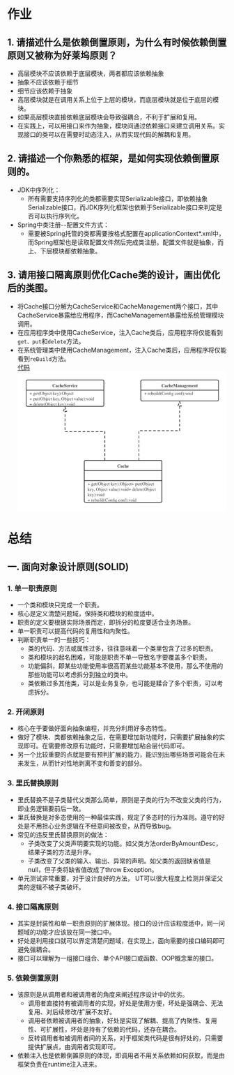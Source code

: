 # 作业

## 1. 请描述什么是依赖倒置原则，为什么有时候依赖倒置原则又被称为好莱坞原则？
 - 高层模块不应该依赖于底层模块，两者都应该依赖抽象  
 - 抽象不应该依赖于细节  
 - 细节应该依赖于抽象 
 - 高层模块就是在调用关系上位于上层的模块，而底层模块就是位于底层的模块。  
 - 如果高层模块直接依赖底层模块会导致强耦合，不利于扩展和复用。  
 - 在实践上，可以用接口来作为抽象，模块间通过依赖接口来建立调用关系。实现接口的类可以在需要时动态注入，从而实现代码的解耦和复用。  

## 2. 请描述一个你熟悉的框架，是如何实现依赖倒置原则的。
 - JDK中序列化：
    - 所有需要支持序列化的类都需要实现Serializable接口，即依赖抽象Serializable接口，而JDK序列化框架也依赖于Serializable接口来判定是否可以执行序列化。  
 - Spring中类注册--配置文件方式：
    - 需要被Spring托管的类都需要按格式配置在applicationContext*.xml中，而Spring框架也是读取配置文件然后完成类注册。配置文件就是抽象，而上、下层模块都依赖抽象。  

## 3. 请用接口隔离原则优化Cache类的设计，画出优化后的类图。  
 - 将Cache接口分解为CacheService和CacheManagement两个接口，其中CacheService暴露给应用程序，而CacheManagement暴露给系统管理模块调用。  
 - 在应用程序类中使用CacheService，注入Cache类后，应用程序将仅能看到`get、put`和`delete`方法。  
 - 在系统管理类中使用CacheManagement，注入Cache类后，应用程序将仅能看到`reBuild`方法。    
 [代码](https://github.com/ToddSAP/Architecture-Training-Camp/tree/master/%E7%AC%AC%E4%BA%8C%E5%91%A8%E4%BD%9C%E4%B8%9A/cache)  
 ![类图](https://github.com/ToddSAP/Architecture-Training-Camp/blob/master/%E7%AC%AC%E4%BA%8C%E5%91%A8%E4%BD%9C%E4%B8%9A/%E6%8E%A5%E5%8F%A3%E9%9A%94%E7%A6%BB%E7%B1%BB%E5%9B%BE.png)
 
 
 
# 总结

## 一. 面向对象设计原则(SOLID) 

### 1. 单一职责原则
 - 一个类和模块只完成一个职责。  
 - 核心是定义清楚问题域，保持类和模块的粒度适中。  
 - 职责的定义要根据实际场景而定，即拆分的粒度要适合业务场景。  
 - 单一职责可以提高代码的复用性和内聚性。  
 - 判断职责单一的一些技巧：
    - 类的代码、方法或属性过多，往往意味着一个类里包含了过多的职责。  
    - 类和模块的起名困难，可能是职责不单一导致名字要覆盖多个职责。  
    - 功能偏斜，即某些功能使用率很高而某些功能基本不使用，那么不使用的那些功能可以考虑拆分到独立的类中。  
    - 类依赖过多其他类，可以是业务复杂，也可能是糅合了多个职责，可以考虑拆分。  


### 2. 开闭原则
 - 核心在于要做好面向抽象编程，并充分利用好多态特性。  
 - 做好了模块、类都依赖抽象之后，在需要增加新功能时，只需要扩展抽象的实现即可。在需要修改原有功能时，只需要增加粘合层代码即可。  
 - 另一个比较重要的点就是要有预判扩展的能力，能识别出哪些场景可能会在未来发生，从而针对性地剥离不变和善变的部分。  
 

### 3. 里氏替换原则
 - 里氏替换不是子类替代父类那么简单，原则是子类的行为不改变父类的行为，即业务逻辑要前后一致。  
 - 里氏替换是对多态使用的一种最佳实践，规定了多态时的行为准则。遵守的好处是不用担心业务逻辑在不经意间被改变，从而导致bug。  
 - 常见的违反里氏替换原则的做法：
    - 子类改变了父类声明要实现的功能。如父类方法orderByAmountDesc，结果子类的方法是升序。  
    - 子类改变了父类的输入、输出、异常的声明。如父类的返回缺省值是null，但子类将缺省值改成了throw Exception。  
 - 单元测试非常重要，对于设计良好的方法， UT可以很大程度上检测并保证父类的逻辑不被子类破坏。  
 
 
### 4. 接口隔离原则
 - 其实是封装性和单一职责原则的扩展体现。接口的设计应该粒度适中，同一问题域的功能才应该放在同一接口中。  
 - 好处是利用接口就可以界定清楚问题域，在实现上，面向需要的接口编码即可避免强耦合。  
 - 接口可以理解为一组接口组合、单个API接口或函数、OOP概念里的接口。   
 
### 5. 依赖倒置原则
 - 该原则是从调用者和被调用者的角度来阐述程序设计中的优劣。  
    - 调用者直接持有被调用者的实现，好处是使用方便，坏处是强耦合、无法复用、对后续修改/扩展不友好。  
    - 调用者依赖被调用者的抽象，好处是实现了解耦、提高了内聚性、复用性、可扩展性，坏处是持有了依赖的代码，还存在耦合。  
    - 反转调用者和被调用者间的关系，对于框架类代码是很有好处的，只需要提供扩展点，由调用者实现即可。  
 - 依赖注入也是依赖倒置原则的体现，即调用者不用关系依赖如何获取，而是由框架负责在runtime注入进来。  
 




